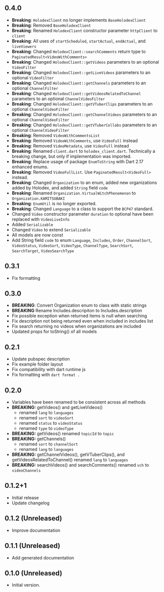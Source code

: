 <!-- markdownlint-disable MD041 -->

## 0.4.0

- **Breaking**: `HolodexClient` no longer implements `BaseHolodexClient`
- **Breaking**: Removed `BaseHolodexClient`
- **Breaking**: Renamed `HolodexClient` constructor parameter `httpClient` to `client`
- **Breaking**: All uses of `startScheduled`, `startActual`, `endActual`, and `liveViewers`
- **Breaking**: Changed `HolodexClient::searchComments` return type to `PaginatedResult<VideoWithComments>`
- **Breaking**: Changed `HolodexClient::getVideos` parameters to an optional `VideoFilter`
- **Breaking**: Changed `HolodexClient::getLiveVideos` parameters to an optional `VideoFilter`
- **Breaking**: Changed `HolodexClient::getChannels` parameters to an optional `ChannelFilter`
- **Breaking**: Changed `HolodexClient::getVideosRelatedToChannel` parameters to an optional `ChannelVideoFilter`
- **Breaking**: Changed `HolodexClient::getVTuberClips` parameters to an optional `ChannelVideoFilter`
- **Breaking**: Changed `HolodexClient::getChannelVideos` parameters to an optional `ChannelVideoFilter`
- **Breaking**: Changed `HolodexClient::getVTuberCollabs` parameters to an optional `ChannelVideoFilter`
- **Breaking**: Removed `VideoWithCommentsList`
- **Breaking**: Removed `VideoWithComments`, use `VideoFull` instead
- **Breaking**: Removed `VideoMetadata`, use `VideoFull` instead
- **Breaking**: Renamed `client.dart` to `holodex_client.dart`. Technically a breaking change, but only if
implementation was imported.
- **Breaking**: Replace usage of package `EnumToString` with Dart 2.17 enhanced enums.
- **Breaking**: Removed `VideoFullList`. Use `PaginatedResult<VideoFull>` instead.
- **Breaking**: Changed `Organization` to an enum, added new organizations added by Holodex,
and added `String` field `code`
- **Breaking**: Renamed `Organization.VirtualWitchPhenomenon` to `Organization.KAMITSUBAKI`
- **Breaking**: `EnumUtil` is no longer exported.
- **Breaking**: Changed `Language` to a class to support the `BCP47` standard.
- Changed `Video` constructor parameter `duration` to optional
have been replaced with `VideoLiveInfo`
- Added `Serializable`
- Changed `Video` to extend `Serializable`
- All models are now const
- Add String field `code` to enum `Language`, `Includes`, `Order`, `ChannelSort`, `VideoStatus`, `VideoSort`, `VideoType`,
`ChannelType`, `SearchSort`, `SearchTarget`, `VideoSearchType`

## 0.3.1

- Fix formatting

## 0.3.0

- **BREAKING**: Convert Organization enum to class with static strings
- **BREAKING** Rename Includes.descripiton to Includes.description
- Fix possible exception when returned items is null when searching
- Fix description not being returned even when included in includes list
- Fix search returning no videos when organizations are included
- Updated props for toString() of all models

## 0.2.1

- Update pubspec description
- Fix example folder layout
- Fix compatibility with dart runtime js
- Fix formatting with `dart format .`

## 0.2.0

- Variables have been renamed to be consistent across all methods
- **BREAKING:** getVideos() and getLiveVideos()
  - renamed `lang` to `languages`
  - renamed `sort` to `videoSort`
  - renamed `status` to `videoStatus`
  - renamed `type` to `videoType`
- **BREAKING:** getVideos() renamed `topicId` to `topic`
- **BREAKING:** getChannels()
  - renamed `sort` to `channelSort`
  - renamed `lang` to `languages`
- **BREAKING:** getChannelVideos(), getVTuberClips(), and getVideosRelatedToChannel() renamed `lang` to `languages`
- **BREAKING:** searchVideos() and searchComments() renamed `vch` to `videoChannels`

## 0.1.2+1

- Initial release
- Update changelog

## 0.1.2 (Unreleased)

- Improve documentation

## 0.1.1 (Unreleased)

- Add generated documentation

## 0.1.0 (Unreleased)

- Initial version.
